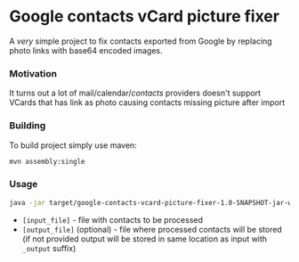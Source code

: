 # Google contacts vCard picture fixer

A _very_ simple project to fix contacts exported from Google by replacing photo links with base64 encoded images.

### Motivation

It turns out a lot of mail/calendar/_contacts_ providers doesn't support VCards that has link as photo causing contacts missing picture after import

### Building

To build project simply use maven:
```bash
mvn assembly:single
```

### Usage

```bash
java -jar target/google-contacts-vcard-picture-fixer-1.0-SNAPSHOT-jar-with-dependencies.jar [input_file] ([output_file])
```

* `[input_file]` - file with contacts to be processed
* `[output_file]` (optional) - file where processed contacts will be stored (if not provided output will be stored in same location as input with `_output` suffix)